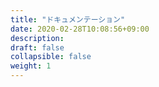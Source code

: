 ```yaml
---
title: "ドキュメンテーション"
date: 2020-02-28T10:08:56+09:00
description:
draft: false
collapsible: false
weight: 1
---
```

